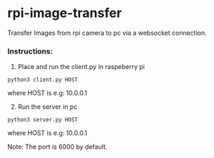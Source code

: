 # rpi-image-transfer
Transfer Images from rpi camera to pc via a websocket connection.

### Instructions:
1) Place and run the client.py in raspeberry pi
```
python3 client.py HOST
```
where HOST is e.g: 10.0.0.1

2) Run the server in pc
```
python3 server.py HOST
```
where HOST is e.g: 10.0.0.1

Note:
The port is 6000 by default.

